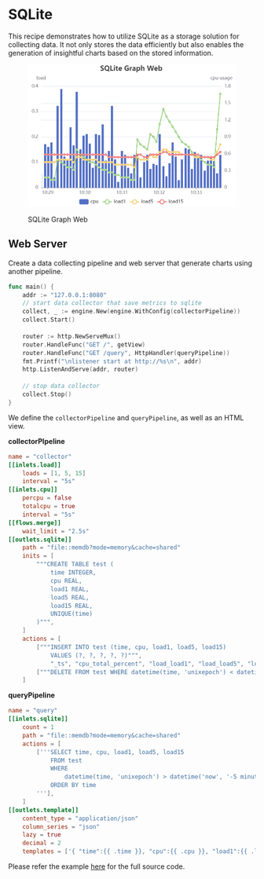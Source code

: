 # SQLite

This recipe demonstrates how to utilize SQLite as a storage solution for collecting data. It not only stores the data efficiently but also enables the generation of insightful charts based on the stored information.

<figure><img src="./images/sqlite_graph_web.png" alt="" width="563"><figcaption><p>SQLite Graph Web</p></figcaption></figure>

## Web Server

Create a data collecting pipeline and web server that generate charts using another pipeline.

```go
func main() {
	addr := "127.0.0.1:8080"
	// start data collector that save metrics to sqlite
	collect, _ := engine.New(engine.WithConfig(collectorPipeline))
	collect.Start()

	router := http.NewServeMux()
	router.HandleFunc("GET /", getView)
	router.HandleFunc("GET /query", HttpHandler(queryPipeline))
	fmt.Printf("\nlistener start at http://%s\n", addr)
	http.ListenAndServe(addr, router)

	// stop data collector
	collect.Stop()
}
```

We define the `collectorPipeline` and `queryPipeline`, as well as an HTML view.

**collectorPIpeline**

```toml
name = "collector"
[[inlets.load]]
	loads = [1, 5, 15]
	interval = "5s"
[[inlets.cpu]]
	percpu = false
	totalcpu = true
	interval = "5s"
[[flows.merge]]
	wait_limit = "2.5s"
[[outlets.sqlite]]
	path = "file::memdb?mode=memory&cache=shared"
	inits = [
		"""CREATE TABLE test (
			time INTEGER,
			cpu REAL,
			load1 REAL,
			load5 REAL,
			load15 REAL,
			UNIQUE(time)
		)""",
	]
	actions = [
		["""INSERT INTO test (time, cpu, load1, load5, load15) 
			VALUES (?, ?, ?, ?, ?)""", 
			"_ts", "cpu_total_percent", "load_load1", "load_load5", "load_load15"],
		["""DELETE FROM test WHERE datetime(time, 'unixepoch') < datetime('now', '-60 minutes')"""],
	]
```

**queryPipeline**

```toml
name = "query"
[[inlets.sqlite]]
	count = 1
	path = "file::memdb?mode=memory&cache=shared"
    actions = [
        ['''SELECT time, cpu, load1, load5, load15 
			FROM test
			WHERE
				datetime(time, 'unixepoch') > datetime('now', '-5 minutes')
			ORDER BY time
		'''],
    ]
[[outlets.template]]
	content_type = "application/json"
	column_series = "json"
	lazy = true
	decimal = 2
	templates = ['{ "time":{{ .time }}, "cpu":{{ .cpu }}, "load1":{{ .load1 }}, "load5":{{ .load5 }}, "load15":{{ .load15 }} }']
```

Please refer the example [here](https://github.com/OutOfBedlam/tine/tree/main/example/sqlite_graph_web) for the full source code.

